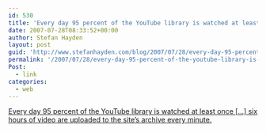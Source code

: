 ```yaml
---
id: 530
title: 'Every day 95 percent of the YouTube library is watched at least once [&#8230;] six hours of video are uploaded to the site’s archive every minute.'
date: 2007-07-28T08:33:52+00:00
author: Stefan Hayden
layout: post
guid: 'http://www.stefanhayden.com/blog/2007/07/28/every-day-95-percent-of-the-youtube-library-is-watched-at-least-once-six-hours-of-video-are-uploaded-to-the-site%e2%80%99s-archive-every-minute/'
permalink: '/2007/07/28/every-day-95-percent-of-the-youtube-library-is-watched-at-least-once-six-hours-of-video-are-uploaded-to-the-site%e2%80%99s-archive-every-minute/'
Post:
  - link
categories:
  - web
---
```

<a href="http://newteevee.com/2007/07/25/counterpoint-content-made-for-a-handful-of-people/">Every day 95 percent of the YouTube library is watched at least once [...] six hours of video are uploaded to the site’s archive every minute.</a>